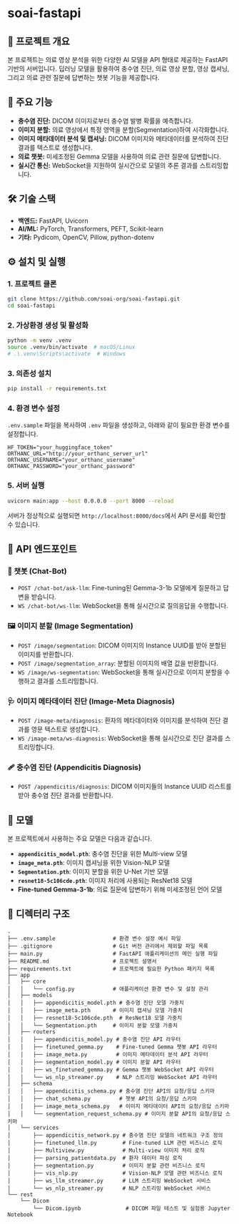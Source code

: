 # soai-fastapi

## 📝 프로젝트 개요

본 프로젝트는 의료 영상 분석을 위한 다양한 AI 모델을 API 형태로 제공하는 FastAPI 기반의 서버입니다. 딥러닝 모델을 활용하여 충수염 진단, 의료 영상 분할, 영상 캡셔닝, 그리고 의료 관련 질문에 답변하는 챗봇 기능을 제공합니다.

## 🚀 주요 기능

- **충수염 진단:** DICOM 이미지로부터 충수염 발병 확률을 예측합니다.
- **이미지 분할:** 의료 영상에서 특정 영역을 분할(Segmentation)하여 시각화합니다.
- **이미지 메타데이터 분석 및 캡셔닝:** DICOM 이미지와 메타데이터를 분석하여 진단 결과를 텍스트로 생성합니다.
- **의료 챗봇:** 미세조정된 Gemma 모델을 사용하여 의료 관련 질문에 답변합니다.
- **실시간 통신:** WebSocket을 지원하여 실시간으로 모델의 추론 결과를 스트리밍합니다.

## 🛠️ 기술 스택

- **백엔드:** FastAPI, Uvicorn
- **AI/ML:** PyTorch, Transformers, PEFT, Scikit-learn
- **기타:** Pydicom, OpenCV, Pillow, python-dotenv

## ⚙️ 설치 및 실행

### 1. 프로젝트 클론

```bash
git clone https://github.com/soai-org/soai-fastapi.git
cd soai-fastapi
```

### 2. 가상환경 생성 및 활성화

```bash
python -m venv .venv
source .venv/bin/activate  # macOS/Linux
# .\.venv\Scripts\activate  # Windows
```

### 3. 의존성 설치

```bash
pip install -r requirements.txt
```

### 4. 환경 변수 설정

`.env.sample` 파일을 복사하여 `.env` 파일을 생성하고, 아래와 같이 필요한 환경 변수를 설정합니다.

```.env
HF_TOKEN="your_huggingface_token"
ORTHANC_URL="http://your_orthanc_server_url"
ORTHANC_USERNAME="your_orthanc_username"
ORTHANC_PASSWORD="your_orthanc_password"
```

### 5. 서버 실행

```bash
uvicorn main:app --host 0.0.0.0 --port 8000 --reload
```

서버가 정상적으로 실행되면 `http://localhost:8000/docs`에서 API 문서를 확인할 수 있습니다.

## 🔗 API 엔드포인트

### 💬 챗봇 (Chat-Bot)

- `POST /chat-bot/ask-llm`: Fine-tuning된 Gemma-3-1b 모델에게 질문하고 답변을 받습니다.
- `WS /chat-bot/ws-llm`: WebSocket을 통해 실시간으로 질의응답을 수행합니다.

### 🖼️ 이미지 분할 (Image Segmentation)

- `POST /image/segmentation`: DICOM 이미지의 Instance UUID를 받아 분할된 이미지를 반환합니다.
- `POST /image/segmentation_array`: 분할된 이미지의 배열 값을 반환합니다.
- `WS /image/ws-segmentation`: WebSocket을 통해 실시간으로 이미지 분할을 수행하고 결과를 스트리밍합니다.

### 🩺 이미지 메타데이터 진단 (Image-Meta Diagnosis)

- `POST /image-meta/diagnosis`: 환자의 메타데이터와 이미지를 분석하여 진단 결과를 영문 텍스트로 생성합니다.
- `WS /image-meta/ws-diagnosis`: WebSocket을 통해 실시간으로 진단 결과를 스트리밍합니다.

### 🩹 충수염 진단 (Appendicitis Diagnosis)

- `POST /appendicitis/diagnosis`: DICOM 이미지들의 Instance UUID 리스트를 받아 충수염 진단 결과를 반환합니다.

## 🤖 모델

본 프로젝트에서 사용하는 주요 모델은 다음과 같습니다.

- **`appendicitis_model.pth`**: 충수염 진단을 위한 Multi-view 모델
- **`image_meta.pth`**: 이미지 캡셔닝을 위한 Vision-NLP 모델
- **`Segmentation.pth`**: 이미지 분할을 위한 U-Net 기반 모델
- **`resnet18-5c106cde.pth`**: 이미지 처리에 사용되는 ResNet18 모델
- **Fine-tuned Gemma-3-1b**: 의료 질문에 답변하기 위해 미세조정된 언어 모델

## 📁 디렉터리 구조

```
.
├── .env.sample                  # 환경 변수 설정 예시 파일
├── .gitignore                   # Git 버전 관리에서 제외할 파일 목록
├── main.py                      # FastAPI 애플리케이션의 메인 실행 파일
├── README.md                    # 프로젝트 설명서
├── requirements.txt             # 프로젝트에 필요한 Python 패키지 목록
├── app
│   ├── core
│   │   └── config.py            # 애플리케이션 환경 변수 및 설정 관리
│   ├── models
│   │   ├── appendicitis_model.pth # 충수염 진단 모델 가중치
│   │   ├── image_meta.pth       # 이미지 캡셔닝 모델 가중치
│   │   ├── resnet18-5c106cde.pth  # ResNet18 모델 가중치
│   │   └── Segmentation.pth     # 이미지 분할 모델 가중치
│   ├── routers
│   │   ├── appendicitis_model.py # 충수염 진단 API 라우터
│   │   ├── finetuned_gemma.py    # Fine-tuned Gemma 챗봇 API 라우터
│   │   ├── image_meta.py         # 이미지 메타데이터 분석 API 라우터
│   │   ├── segmentation_model.py # 이미지 분할 API 라우터
│   │   ├── ws_finetuned_gemma.py # Gemma 챗봇 WebSocket API 라우터
│   │   └── ws_nlp_streamer.py    # NLP 스트리밍 WebSocket API 라우터
│   ├── schema
│   │   ├── appendicitis_schema.py # 충수염 진단 API의 요청/응답 스키마
│   │   ├── chat_schema.py         # 챗봇 API의 요청/응답 스키마
│   │   ├── image_meta_schema.py   # 이미지 메타데이터 API의 요청/응답 스키마
│   │   └── segmentation_request_schema.py # 이미지 분할 API의 요청/응답 스키마
│   └── services
│       ├── appendicitis_network.py # 충수염 진단 모델의 네트워크 구조 정의
│       ├── finetuned_llm.py        # Fine-tuned LLM 관련 비즈니스 로직
│       ├── Multiview.py            # Multi-view 이미지 처리 로직
│       ├── parsing_patientdata.py  # 환자 데이터 파싱 로직
│       ├── segmentation.py         # 이미지 분할 관련 비즈니스 로직
│       ├── vis_nlp.py              # Vision-NLP 모델 관련 비즈니스 로직
│       ├── ws_llm_streamer.py      # LLM 스트리밍 WebSocket 서비스
│       └── ws_nlp_streamer.py      # NLP 스트리밍 WebSocket 서비스
└── rest
    └── Dicom
        └── Dicom.ipynb              # DICOM 파일 테스트 및 실험용 Jupyter Notebook
```
